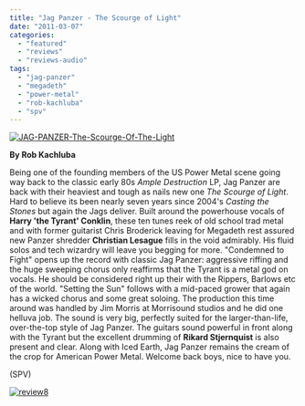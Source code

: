 ```yaml
---
title: "Jag Panzer - The Scourge of Light"
date: "2011-03-07"
categories: 
  - "featured"
  - "reviews"
  - "reviews-audio"
tags: 
  - "jag-panzer"
  - "megadeth"
  - "power-metal"
  - "rob-kachluba"
  - "spv"
---
```


[![](http://www.hellbound.ca/wp-content/uploads/2011/03/JAG-PANZER-The-Scourge-Of-The-Light.jpg "JAG-PANZER-The-Scourge-Of-The-Light")](http://www.hellbound.ca/wp-content/uploads/2011/03/JAG-PANZER-The-Scourge-Of-The-Light.jpg)

**By Rob Kachluba**

Being one of the founding members of the US Power Metal scene going way back to the classic early 80s _Ample Destruction_ LP, Jag Panzer are back with their heaviest and tough as nails new one _The Scourge of Light_. Hard to believe its been nearly seven years since 2004's _Casting the Stones_ but again the Jags deliver. Built around the powerhouse vocals of **Harry 'the Tyrant' Conklin**, these ten tunes reek of old school trad metal and with former guitarist Chris Broderick leaving for Megadeth rest assured new Panzer shredder **Christian Lesague** fills in the void admirably. His fluid solos and tech wizardry will leave you begging for more. "Condemned to Fight" opens up the record with classic Jag Panzer: aggressive riffing and the huge sweeping chorus only reaffirms that the Tyrant is a metal god on vocals. He should be considered right up their with the Rippers, Barlows etc of the world. "Setting the Sun" follows with a mid-paced grower that again has a wicked chorus and some great soloing. The production this time around was handled by Jim Morris at Morrisound studios and he did one helluva job. The sound is very big, perfectly suited for the larger-than-life, over-the-top style of Jag Panzer. The guitars sound powerful in front along with the Tyrant but the excellent drumming of **Rikard Stjernquist** is also present and clear. Along with Iced Earth, Jag Panzer remains the cream of the crop for American Power Metal. Welcome back boys, nice to have you.

(SPV)

[![](http://www.hellbound.ca/wp-content/uploads/2009/07/review8.png "review8")](http://www.hellbound.ca/wp-content/uploads/2009/07/review8.png)
